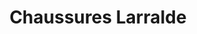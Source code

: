 ---
title: "Chaussures Larralde"
url: /saint-jean-de-luz/chaussures-larralde-rue-leon-gambetta/
shop: Schuhe
---